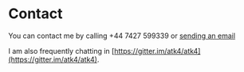 # Contact

You can contact me by calling +44 7427 599339 or [sending an email](http://www.google.com/recaptcha/mailhide/d?k=01Z-Qbs_aAdYIcJZ3xG3mgkA==&c=CNwJojCn9cq_eOf8azmj2Q==)

I am also frequently chatting in [https://gitter.im/atk4/atk4](https://gitter.im/atk4/atk4).
